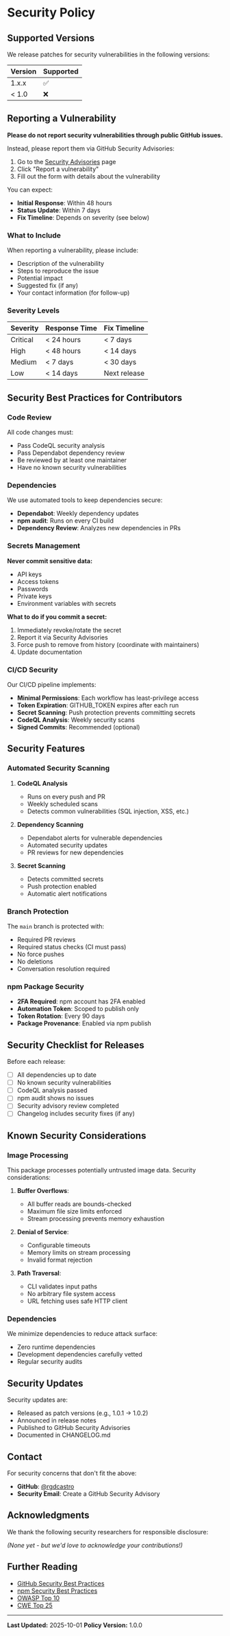 # Security Policy

## Supported Versions

We release patches for security vulnerabilities in the following versions:

| Version | Supported          |
| ------- | ------------------ |
| 1.x.x   | :white_check_mark: |
| < 1.0   | :x:                |

## Reporting a Vulnerability

**Please do not report security vulnerabilities through public GitHub issues.**

Instead, please report them via GitHub Security Advisories:

1. Go to the [Security Advisories](https://github.com/dcforge/image-specs/security/advisories) page
2. Click "Report a vulnerability"
3. Fill out the form with details about the vulnerability

You can expect:
- **Initial Response**: Within 48 hours
- **Status Update**: Within 7 days
- **Fix Timeline**: Depends on severity (see below)

### What to Include

When reporting a vulnerability, please include:

- Description of the vulnerability
- Steps to reproduce the issue
- Potential impact
- Suggested fix (if any)
- Your contact information (for follow-up)

### Severity Levels

| Severity | Response Time | Fix Timeline |
|----------|--------------|--------------|
| Critical | < 24 hours | < 7 days |
| High | < 48 hours | < 14 days |
| Medium | < 7 days | < 30 days |
| Low | < 14 days | Next release |

## Security Best Practices for Contributors

### Code Review

All code changes must:
- Pass CodeQL security analysis
- Pass Dependabot dependency review
- Be reviewed by at least one maintainer
- Have no known security vulnerabilities

### Dependencies

We use automated tools to keep dependencies secure:

- **Dependabot**: Weekly dependency updates
- **npm audit**: Runs on every CI build
- **Dependency Review**: Analyzes new dependencies in PRs

### Secrets Management

**Never commit sensitive data:**
- API keys
- Access tokens
- Passwords
- Private keys
- Environment variables with secrets

**What to do if you commit a secret:**
1. Immediately revoke/rotate the secret
2. Report it via Security Advisories
3. Force push to remove from history (coordinate with maintainers)
4. Update documentation

### CI/CD Security

Our CI/CD pipeline implements:

- **Minimal Permissions**: Each workflow has least-privilege access
- **Token Expiration**: GITHUB_TOKEN expires after each run
- **Secret Scanning**: Push protection prevents committing secrets
- **CodeQL Analysis**: Weekly security scans
- **Signed Commits**: Recommended (optional)

## Security Features

### Automated Security Scanning

1. **CodeQL Analysis**
   - Runs on every push and PR
   - Weekly scheduled scans
   - Detects common vulnerabilities (SQL injection, XSS, etc.)

2. **Dependency Scanning**
   - Dependabot alerts for vulnerable dependencies
   - Automated security updates
   - PR reviews for new dependencies

3. **Secret Scanning**
   - Detects committed secrets
   - Push protection enabled
   - Automatic alert notifications

### Branch Protection

The `main` branch is protected with:
- Required PR reviews
- Required status checks (CI must pass)
- No force pushes
- No deletions
- Conversation resolution required

### npm Package Security

- **2FA Required**: npm account has 2FA enabled
- **Automation Token**: Scoped to publish only
- **Token Rotation**: Every 90 days
- **Package Provenance**: Enabled via npm publish

## Security Checklist for Releases

Before each release:

- [ ] All dependencies up to date
- [ ] No known security vulnerabilities
- [ ] CodeQL analysis passed
- [ ] npm audit shows no issues
- [ ] Security advisory review completed
- [ ] Changelog includes security fixes (if any)

## Known Security Considerations

### Image Processing

This package processes potentially untrusted image data. Security considerations:

1. **Buffer Overflows**:
   - All buffer reads are bounds-checked
   - Maximum file size limits enforced
   - Stream processing prevents memory exhaustion

2. **Denial of Service**:
   - Configurable timeouts
   - Memory limits on stream processing
   - Invalid format rejection

3. **Path Traversal**:
   - CLI validates input paths
   - No arbitrary file system access
   - URL fetching uses safe HTTP client

### Dependencies

We minimize dependencies to reduce attack surface:
- Zero runtime dependencies
- Development dependencies carefully vetted
- Regular security audits

## Security Updates

Security updates are:
- Released as patch versions (e.g., 1.0.1 → 1.0.2)
- Announced in release notes
- Published to GitHub Security Advisories
- Documented in CHANGELOG.md

## Contact

For security concerns that don't fit the above:

- **GitHub**: [@rgdcastro](https://github.com/rgdcastro)
- **Security Email**: Create a GitHub Security Advisory

## Acknowledgments

We thank the following security researchers for responsible disclosure:

_(None yet - but we'd love to acknowledge your contributions!)_

## Further Reading

- [GitHub Security Best Practices](https://docs.github.com/en/code-security)
- [npm Security Best Practices](https://docs.npmjs.com/packages-and-modules/securing-your-code)
- [OWASP Top 10](https://owasp.org/www-project-top-ten/)
- [CWE Top 25](https://cwe.mitre.org/top25/)

---

**Last Updated:** 2025-10-01
**Policy Version:** 1.0.0
